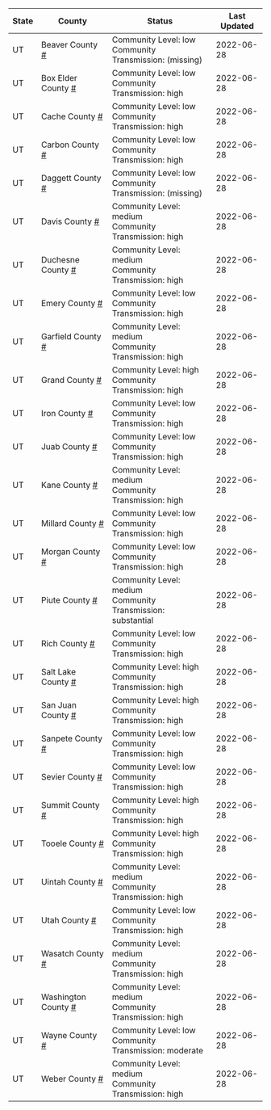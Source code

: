 State | County | Status | Last Updated
--- | --- | --- | --- 
UT | Beaver County <a href="#beaver_county">#</a> | <a name="beaver_county"></a>Community Level: low<br/>Community Transmission: (missing) | 2022-06-28
UT | Box Elder County <a href="#box_elder_county">#</a> | <a name="box_elder_county"></a>Community Level: low<br/>Community Transmission: high | 2022-06-28
UT | Cache County <a href="#cache_county">#</a> | <a name="cache_county"></a>Community Level: low<br/>Community Transmission: high | 2022-06-28
UT | Carbon County <a href="#carbon_county">#</a> | <a name="carbon_county"></a>Community Level: low<br/>Community Transmission: high | 2022-06-28
UT | Daggett County <a href="#daggett_county">#</a> | <a name="daggett_county"></a>Community Level: low<br/>Community Transmission: (missing) | 2022-06-28
UT | Davis County <a href="#davis_county">#</a> | <a name="davis_county"></a>Community Level: medium<br/>Community Transmission: high | 2022-06-28
UT | Duchesne County <a href="#duchesne_county">#</a> | <a name="duchesne_county"></a>Community Level: medium<br/>Community Transmission: high | 2022-06-28
UT | Emery County <a href="#emery_county">#</a> | <a name="emery_county"></a>Community Level: low<br/>Community Transmission: high | 2022-06-28
UT | Garfield County <a href="#garfield_county">#</a> | <a name="garfield_county"></a>Community Level: medium<br/>Community Transmission: high | 2022-06-28
UT | Grand County <a href="#grand_county">#</a> | <a name="grand_county"></a>Community Level: high<br/>Community Transmission: high | 2022-06-28
UT | Iron County <a href="#iron_county">#</a> | <a name="iron_county"></a>Community Level: low<br/>Community Transmission: high | 2022-06-28
UT | Juab County <a href="#juab_county">#</a> | <a name="juab_county"></a>Community Level: low<br/>Community Transmission: high | 2022-06-28
UT | Kane County <a href="#kane_county">#</a> | <a name="kane_county"></a>Community Level: medium<br/>Community Transmission: high | 2022-06-28
UT | Millard County <a href="#millard_county">#</a> | <a name="millard_county"></a>Community Level: low<br/>Community Transmission: high | 2022-06-28
UT | Morgan County <a href="#morgan_county">#</a> | <a name="morgan_county"></a>Community Level: low<br/>Community Transmission: high | 2022-06-28
UT | Piute County <a href="#piute_county">#</a> | <a name="piute_county"></a>Community Level: medium<br/>Community Transmission: substantial | 2022-06-28
UT | Rich County <a href="#rich_county">#</a> | <a name="rich_county"></a>Community Level: low<br/>Community Transmission: high | 2022-06-28
UT | Salt Lake County <a href="#salt_lake_county">#</a> | <a name="salt_lake_county"></a>Community Level: high<br/>Community Transmission: high | 2022-06-28
UT | San Juan County <a href="#san_juan_county">#</a> | <a name="san_juan_county"></a>Community Level: high<br/>Community Transmission: high | 2022-06-28
UT | Sanpete County <a href="#sanpete_county">#</a> | <a name="sanpete_county"></a>Community Level: low<br/>Community Transmission: high | 2022-06-28
UT | Sevier County <a href="#sevier_county">#</a> | <a name="sevier_county"></a>Community Level: low<br/>Community Transmission: high | 2022-06-28
UT | Summit County <a href="#summit_county">#</a> | <a name="summit_county"></a>Community Level: high<br/>Community Transmission: high | 2022-06-28
UT | Tooele County <a href="#tooele_county">#</a> | <a name="tooele_county"></a>Community Level: high<br/>Community Transmission: high | 2022-06-28
UT | Uintah County <a href="#uintah_county">#</a> | <a name="uintah_county"></a>Community Level: medium<br/>Community Transmission: high | 2022-06-28
UT | Utah County <a href="#utah_county">#</a> | <a name="utah_county"></a>Community Level: low<br/>Community Transmission: high | 2022-06-28
UT | Wasatch County <a href="#wasatch_county">#</a> | <a name="wasatch_county"></a>Community Level: medium<br/>Community Transmission: high | 2022-06-28
UT | Washington County <a href="#washington_county">#</a> | <a name="washington_county"></a>Community Level: medium<br/>Community Transmission: high | 2022-06-28
UT | Wayne County <a href="#wayne_county">#</a> | <a name="wayne_county"></a>Community Level: low<br/>Community Transmission: moderate | 2022-06-28
UT | Weber County <a href="#weber_county">#</a> | <a name="weber_county"></a>Community Level: medium<br/>Community Transmission: high | 2022-06-28
